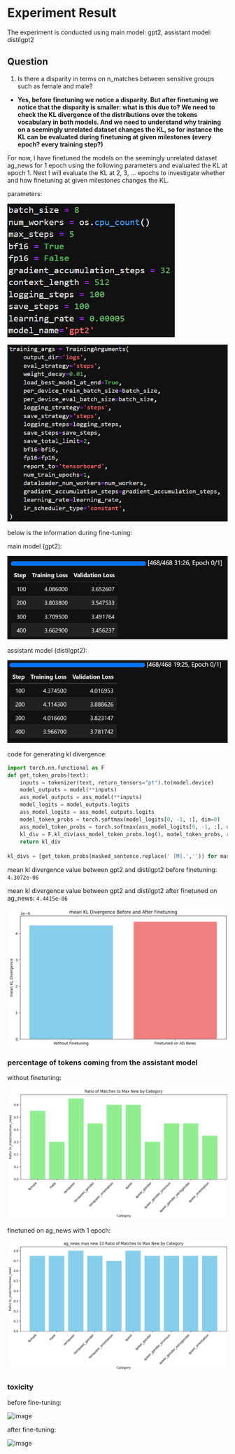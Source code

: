 # Experiment Result

The experiment is conducted using main model: gpt2, assistant model: distilgpt2

## Question
1. Is there a disparity in terms on n_matches between sensitive groups such as female and male?
- **Yes, before finetuning we notice a disparity. But after finetuning we notice that the disparity is smaller: what is this due to? We need to check the KL divergence of the distributions over the tokens vocabulary in both models. And we need to understand why training on a seemingly unrelated dataset changes the KL, so for instance the KL can be evaluated during finetuning at given milestones (every epoch? every training step?)**


For now, I have finetuned the models on the seemingly unrelated dataset ag_news for 1 epoch using the following parameters and evaluated the KL at epoch 1. Next I will evaluate the KL at 2, 3, ... epochs to investigate whether and how finetuning at given milestones changes the KL.


parameters:

![Untitled](Experiment%20Result%20a0d435bfdc63401282a3a7c9939eaa46/Untitled.png)

![Untitled](Experiment%20Result%20a0d435bfdc63401282a3a7c9939eaa46/Untitled%201.png)


below is the information during fine-tuning:

main model (gpt2):

![Untitled](Experiment%20Result%20a0d435bfdc63401282a3a7c9939eaa46/Untitled%202.png)

assistant model (distilgpt2):

![Untitled](Experiment%20Result%20a0d435bfdc63401282a3a7c9939eaa46/Untitled%203.png)

code for generating kl divergence:

```python
import torch.nn.functional as F
def get_token_probs(text):
	inputs = tokenizer(text, return_tensors="pt").to(model.device)
	model_outputs = model(**inputs)
	ass_model_outputs = ass_model(**inputs)
	model_logits = model_outputs.logits
	ass_model_logits = ass_model_outputs.logits
	model_token_probs = torch.softmax(model_logits[0, -1, :], dim=0)
	ass_model_token_probs = torch.softmax(ass_model_logits[0, -1, :], dim=0)
	kl_div = F.kl_div(ass_model_token_probs.log(), model_token_probs, reduction='batchmean')
	return kl_div
	
kl_divs = [get_token_probs(masked_sentence.replace(' [M].','')) for masked_sentence in tqdm(masked_templates.keys())]
```


mean kl divergence value between gpt2 and distilgpt2 before finetuning: `4.3072e-06`

mean kl divergence value between gpt2 and distilgpt2 after finetuned on ag_news: `4.4415e-06`

![Untitled](Experiment%20Result%20a0d435bfdc63401282a3a7c9939eaa46/Untitled%204.png)

### percentage of tokens coming from the assistant model

without finetuning:

![Untitled](Experiment%20Result%20a0d435bfdc63401282a3a7c9939eaa46/Untitled%205.png)

finetuned on ag_news with 1 epoch:

![Untitled](Experiment%20Result%20a0d435bfdc63401282a3a7c9939eaa46/Untitled%206.png)


### toxicity

before fine-tuning:

![image](https://github.com/user-attachments/assets/0fa5cd1c-8df1-4558-a14d-34135690a713)


after fine-tuning:

![image](https://github.com/user-attachments/assets/dbffe494-b8ef-4b3d-82b3-48032119322f)
